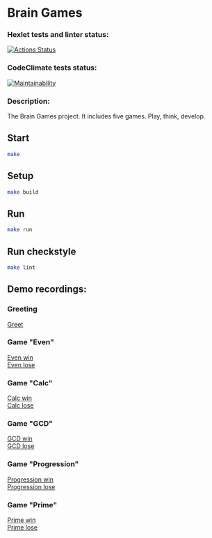 # Brain Games

### Hexlet tests and linter status:
[![Actions Status](https://github.com/bsa2609/java-project-61/actions/workflows/hexlet-check.yml/badge.svg)](https://github.com/bsa2609/java-project-61/actions)

### CodeClimate tests status:
[![Maintainability](https://api.codeclimate.com/v1/badges/45cc0879779f3d0904e4/maintainability)](https://codeclimate.com/github/bsa2609/java-project-61/maintainability)

### Description:
The Brain Games project. It includes five games. Play, think, develop.

## Start

```bash
make
```

## Setup

```bash
make build
```

## Run

```bash
make run
```

## Run checkstyle

```bash
make lint
```

## Demo recordings:

### Greeting
[Greet](https://asciinema.org/a/iF6OGsvDsj9Ey8an3qLfePmgp)

### Game "Even"
[Even win](https://asciinema.org/a/YIe6LqcDhMdsGF9HrglmUC5e7)\
[Even lose](https://asciinema.org/a/8spHQQefQ51eFJmjedgfXXse2)

### Game "Calc"
[Calc win](https://asciinema.org/a/QaCUWwR2HH2QeYJEckiNVcdlv)\
[Calc lose](https://asciinema.org/a/pvAVtWzCPtZzXbGXSXwPdzh7I)

### Game "GCD"
[GCD win](https://asciinema.org/a/2NBWzAgSArVcjo7iRiwm5705V)\
[GCD lose](https://asciinema.org/a/f6VViDvSYHvrDpiAMcyznajsx)

### Game "Progression"
[Progression win](https://asciinema.org/a/nzYxACP9dlzrRiokeV2s8RigW)\
[Progression lose](https://asciinema.org/a/YqDtempuo8CgiyiPcd0OgfRXh)

### Game "Prime"
[Prime win](https://asciinema.org/a/phI0Vdv0pXDZwl5PRpn4250CP)\
[Prime lose](https://asciinema.org/a/V5xL5nZodt72QfceVqThwNiTM)
